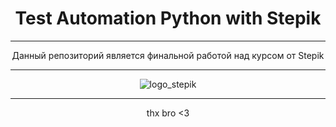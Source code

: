 <h1 style="text-align:center">Test Automation Python with Stepik</h1>

---

<div style="text-align:center">
    <p>Данный репозиторий является финальной работой над курсом от Stepik</p>
</div>

---

<div style="text-align:center; margin: auto; width: 450px">
    <img align="" src="https://stepik.org/static/frontend/topbar_logo.svg" alt="logo_stepik">
</div>

---

<div style="text-align:center">thx bro <3</div>